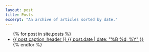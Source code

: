 ```yaml
---
layout: post
title: Posts
excerpt: "An archive of articles sorted by date."
---
```


<div class="entry-content">
    <ul class="post-list">
        {% for post in site.posts %} 
        <li><article><a href="{{ site.baseurl }}{{ post.url }}">{{ post.caption_header }} <span class="entry-date"><time datetime="{{ post.date | date_to_xmlschema }}">{{ post.date | date: "%B %d, %Y" }}</time></span></a></article></li>
        {% endfor %}
    </ul>
</div>